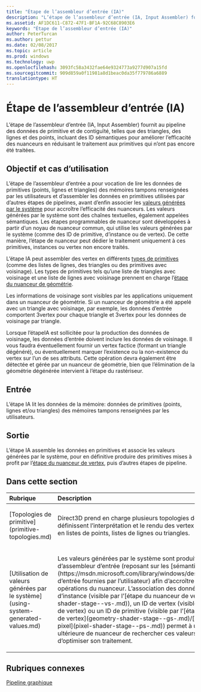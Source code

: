 ```yaml
---
title: "Étape de l’assembleur d’entrée (IA)"
description: "L’étape de l’assembleur d’entrée (IA, Input Assembler) fournit au pipeline des données de primitive et de contiguïté, telles que des triangles, des lignes et des points, incluant des ID sémantiques pour améliorer l’efficacité des nuanceurs en réduisant le traitement aux primitives qui n’ont pas encore été traitées."
ms.assetid: AF1DC611-C872-47F1-BF1A-92C68C8903E6
keywords: "Étape de l’assembleur d’entrée (IA)"
author: PeterTurcan
ms.author: pettur
ms.date: 02/08/2017
ms.topic: article
ms.prod: windows
ms.technology: uwp
ms.openlocfilehash: 3093fc58a3432fae64e9324773a9277d907a15fd
ms.sourcegitcommit: 909d859a0f11981a8d1beac0da35f779786a6889
translationtype: HT
---
```

# <a name="input-assembler-ia-stage"></a>Étape de l’assembleur d’entrée (IA)


L’étape de l’assembleur d’entrée (IA, Input Assembler) fournit au pipeline des données de primitive et de contiguïté, telles que des triangles, des lignes et des points, incluant des ID sémantiques pour améliorer l’efficacité des nuanceurs en réduisant le traitement aux primitives qui n’ont pas encore été traitées.

## <a name="span-idpurpose-and-usesspanspan-idpurpose-and-usesspanspan-idpurpose-and-usesspanpurpose-and-uses"></a><span id="Purpose-and-uses"></span><span id="purpose-and-uses"></span><span id="PURPOSE-AND-USES"></span>Objectif et cas d’utilisation


L’étape de l’assembleur d’entrée a pour vocation de lire les données de primitives (points, lignes et triangles) des mémoires tampons renseignées par les utilisateurs et d’assembler les données en primitives utilisées par d’autres étapes de pipelines, avant d’enfin associer les [valeurs générées par le système](https://msdn.microsoft.com/library/windows/desktop/bb509647) pour accroître l’efficacité des nuanceurs. Les valeurs générées par le système sont des chaînes textuelles, également appelées sémantiques. Les étapes programmables de nuanceur sont développées à partir d’un noyau de nuanceur commun, qui utilise les valeurs générées par le système (comme des ID de primitive, d’instance ou de vertex). De cette manière, l’étape de nuanceur peut dédier le traitement uniquement à ces primitives, instances ou vertex non encore traités.

L’étape IA peut assembler des vertex en différents [types de primitives](primitive-topologies.md) (comme des listes de lignes, des triangles ou des primitives avec voisinage). Les types de primitives tels qu’une liste de triangles avec voisinage et une liste de lignes avec voisinage prennent en charge l’[étape du nuanceur de géométrie](geometry-shader-stage--gs-.md).

Les informations de voisinage sont visibles par les applications uniquement dans un nuanceur de géométrie. Si un nuanceur de géométrie a été appelé avec un triangle avec voisinage, par exemple, les données d’entrée comportent 3vertex pour chaque triangle et 3vertex pour les données de voisinage par triangle.

Lorsque l’étapeIA est sollicitée pour la production des données de voisinage, les données d’entrée doivent inclure les données de voisinage. Il vous faudra éventuellement fournir un vertex factice (formant un triangle dégénéré), ou éventuellement marquer l’existence ou la non-existence du vertex sur l’un de ses attributs. Cette opération devra également être détectée et gérée par un nuanceur de géométrie, bien que l’élimination de la géométrie dégénérée intervient à l’étape du rastériseur.

## <a name="span-idinputspanspan-idinputspanspan-idinputspaninput"></a><span id="Input"></span><span id="input"></span><span id="INPUT"></span>Entrée


L’étape IA lit les données de la mémoire: données de primitives (points, lignes et/ou triangles) des mémoires tampons renseignées par les utilisateurs.

## <a name="span-idoutputspanspan-idoutputspanspan-idoutputspanoutput"></a><span id="Output"></span><span id="output"></span><span id="OUTPUT"></span>Sortie


L’étape IA assemble les données en primitives et associe les valeurs générées par le système, pour en définitive produire des primitives mises à profit par l’[étape du nuanceur de vertex](vertex-shader-stage--vs-.md), puis d’autres étapes de pipeline.

## <a name="span-idin-this-sectionspanin-this-section"></a><span id="in-this-section"></span>Dans cette section


<table>
<colgroup>
<col width="50%" />
<col width="50%" />
</colgroup>
<thead>
<tr class="header">
<th align="left">Rubrique</th>
<th align="left">Description</th>
</tr>
</thead>
<tbody>
<tr class="odd">
<td align="left"><p>[Topologies de primitive](primitive-topologies.md)</p></td>
<td align="left"><p>Direct3D prend en charge plusieurs topologies de primitives, qui définissent l’interprétation et le rendu des vertex par le pipeline, en listes de points, listes de lignes ou triangles.</p></td>
</tr>
<tr class="even">
<td align="left"><p>[Utilisation de valeurs générées par le système](using-system-generated-values.md)</p></td>
<td align="left"><p>Les valeurs générées par le système sont produites par l’étape d’assembleur d’entrée (reposant sur les [sémantiques](https://msdn.microsoft.com/library/windows/desktop/bb509647) d’entrée fournies par l’utilisateur) afin d’accroître l’efficacité des opérations du nuanceur. L’association des données, comme un ID d’instance (visible par l’[étape du nuanceur de vertex](vertex-shader-stage--vs-.md)), un ID de vertex (visible par le nuanceur de vertex) ou un ID de primitive (visible par l’[étape du nuanceur de vertex](geometry-shader-stage--gs-.md)/[du nuanceur de pixel](pixel-shader-stage--ps-.md)) permet à une étape ultérieure de nuanceur de rechercher ces valeurs système afin d’optimiser son traitement.</p></td>
</tr>
</tbody>
</table>

 

## <a name="span-idrelated-topicsspanrelated-topics"></a><span id="related-topics"></span>Rubriques connexes


[Pipeline graphique](graphics-pipeline.md)

 

 




